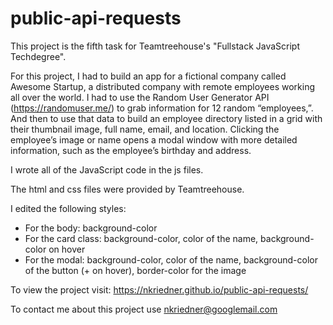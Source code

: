 # public-api-requests

This project is the fifth task for Teamtreehouse's "Fullstack JavaScript Techdegree".

For this project, I had to build an app for a fictional company called Awesome Startup, a distributed company with remote employees working all over the world.
I had to use the Random User Generator API (https://randomuser.me/) to grab information for 12 random “employees,”.
And then to use that data to build an employee directory listed in a grid with their thumbnail image, full name, email, and location.
Clicking the employee’s image or name opens a modal window with more detailed information, such as the employee’s birthday and address.

I wrote all of the JavaScript code in the js files.

The html and css files were provided by Teamtreehouse.

I edited the following styles:

-   For the body: background-color
-   For the card class: background-color, color of the name, background-color on hover
-   For the modal: background-color, color of the name, background-color of the button (+ on hover), border-color for the image

To view the project visit: https://nkriedner.github.io/public-api-requests/

To contact me about this project use nkriedner@googlemail.com
